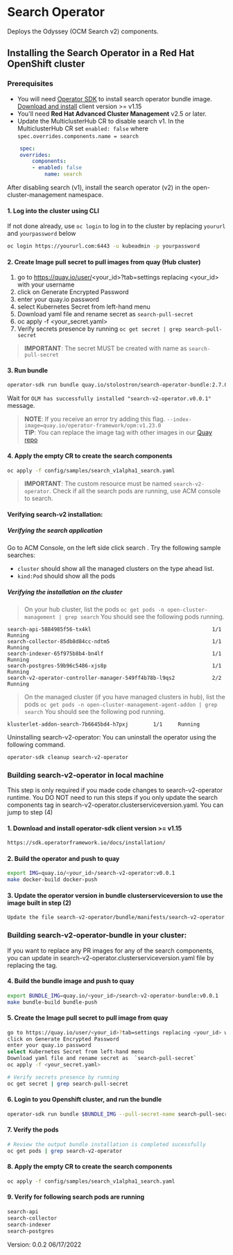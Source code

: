 # Search Operator

Deploys the Odyssey (OCM Search v2) components.

## Installing the Search Operator in a Red Hat OpenShift cluster

### Prerequisites

- You will need [Operator SDK](https://sdk.operatorframework.io/) to install search operator bundle image. [Download and install](<https://sdk.operatorframework.io/docs/installation/>) client version >= v1.15
- You'll need **Red Hat Advanced Cluster Management** v2.5 or later.
- Update the MulticlusterHub CR to disable search v1.
    In the MulticlusterHub CR set `enabled: false` where `spec.overrides.components.name = search`

```yaml
    spec:
    overrides:
        components:
        - enabled: false
            name: search
```

After disabling search (v1), install the search operator (v2) in the open-cluster-management namespace.

#### 1. Log into the cluster using CLI

If not done already, use `oc login` to log in to the cluster by replacing `yoururl` and `yourpassword` below

```bash
oc login https://yoururl.com:6443 -u kubeadmin -p yourpassword
```

#### 2. Create Image pull secret to pull images from quay (Hub cluster)

1. go to https://quay.io/user/<your_id>?tab=settings replacing <your_id>  with your username
1. click on Generate Encrypted Password
1. enter your quay.io password
1. select Kubernetes Secret from left-hand menu
1. Download yaml file and rename secret as  `search-pull-secret`
1. oc apply -f <your_secret.yaml>
1. Verify secrets presence by running `oc get secret | grep search-pull-secret`

> **IMPORTANT**: The secret MUST be created with name as `search-pull-secret`

#### 3. Run bundle

```bash
operator-sdk run bundle quay.io/stolostron/search-operator-bundle:2.7.0-SNAPSHOT-2022-09-06-15-42-23 --pull-secret-name search-pull-secret
```

Wait for `OLM has successfully installed "search-v2-operator.v0.0.1"` message.

> **NOTE**: If you receive an error try adding this flag. `--index-image=quay.io/operator-framework/opm:v1.23.0`  
> **TIP**: You can replace the image tag with other images in our [Quay repo](https://quay.io/repository/stolostron/search-operator-bundle?tab=tags)

#### 4. Apply the empty CR to create the search components

```bash
oc apply -f config/samples/search_v1alpha1_search.yaml
```

> **IMPORTANT**: The custom resource must be named  `search-v2-operator`.
Check if all the search pods are running, use ACM console to search.

#### Verifying search-v2 installation:

##### Verifying the search application 
Go to ACM Console, on the left side click search . Try the following sample searches:
- `cluster` should show all the managed clusters on the type ahead list.
- `kind:Pod` should show all the pods

##### Verifying the installation on the cluster 

> On your hub cluster, list the pods `oc get pods -n open-cluster-management | grep search`
> You should see the following pods running.

```
search-api-5884985f56-tx4kl                                       1/1     Running     
search-collector-85db8d84cc-ndtm5                                 1/1     Running 
search-indexer-65f975b8b4-bn4lf                                   1/1     Running  
search-postgres-59b96c5486-xjs8p                                  1/1     Running
search-v2-operator-controller-manager-549ff4b78b-l9qs2            2/2     Running
```

> On the managed cluster (if you have managed clusters in hub), list the pods `oc get pods -n open-cluster-management-agent-addon | grep search`
> You should see the following pod running.

```
klusterlet-addon-search-7b6645bd4-h7pxj        1/1     Running
```

Uninstalling search-v2-operator: You can uninstall the operator using the following command.

```bash
operator-sdk cleanup search-v2-operator
```

### Building search-v2-operator in local machine

This step is only required if you made code changes to search-v2-operator runtime. You DO NOT need to run this steps if you only update the search components tag in search-v2-operator.clusterserviceversion.yaml. You can jump to step (4)

#### 1. Download and install operator-sdk client version >= v1.15

```bash
https://sdk.operatorframework.io/docs/installation/
```

#### 2. Build the operator and push to quay

```bash
export IMG=quay.io/<your_id>/search-v2-operator:v0.0.1
make docker-build docker-push
```

#### 3. Update the operator version in bundle clusterserviceversion to use the image built in step (2)

```bash
Update the file search-v2-operator/bundle/manifests/search-v2-operator.clusterserviceversion.yaml in the container named manager to use the image above.
```

### **Building search-v2-operator-bundle in your cluster:**

If you want to replace any PR images for any of the search components, you can update in search-v2-operator.clusterserviceversion.yaml file by replacing the tag.

#### 4. Build the bundle image and push to quay

```bash
export BUNDLE_IMG=quay.io/<your_id>/search-v2-operator-bundle:v0.0.1
make bundle-build bundle-push
```

#### 5. Create the Image pull secret to pull image from quay

```bash
go to https://quay.io/user/<your_id>?tab=settings replacing <your_id> with your username
click on Generate Encrypted Password
enter your quay.io password
select Kubernetes Secret from left-hand menu
Download yaml file and rename secret as  `search-pull-secret`
oc apply -f <your_secret.yaml>

# Verify secrets presence by running
oc get secret | grep search-pull-secret
```

#### 6. Login to you Openshift cluster, and run the bundle

```bash
operator-sdk run bundle $BUNDLE_IMG --pull-secret-name search-pull-secret
```

#### 7. Verify the pods

```bash
# Review the output bundle installation is completed sucessfully
oc get pods | grep search-v2-operator
```

#### 8. Apply the empty CR to create the search components

```bash
oc apply -f config/samples/search_v1alpha1_search.yaml
```

#### 9. Verify for following search pods are running

```bash
search-api
search-collector
search-indexer
search-postgres
```

Version: 0.0.2 06/17/2022

